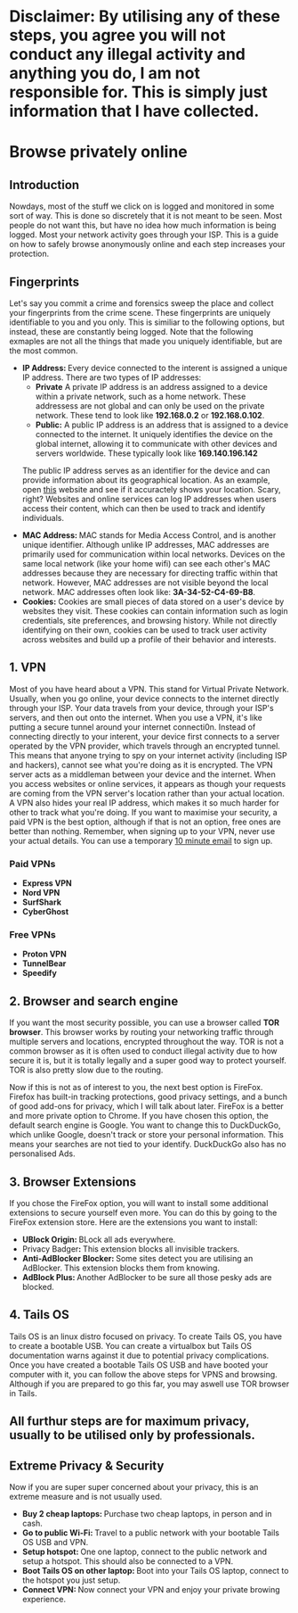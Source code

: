 <h1 color="red">Disclaimer: By utilising any of these steps, you agree you will not conduct any illegal activity and anything you do, I am not responsible for. This is simply just information that I have collected.</h1>

<h1>Browse privately online</h1>

<h2>Introduction</h2>
<p>Nowdays, most of the stuff we click on is logged and monitored in some sort of way. This is done so discretely that it is not meant to be seen. Most people do not want this, but have no idea how much information is being logged. Most your network activity goes through your ISP. This is a guide on how to safely browse anonymously online and each step increases your protection.</p>

<h2>Fingerprints</h2>
<p>Let's say you commit a crime and forensics sweep the place and collect your fingerprints from the crime scene. These fingerprints are uniquely identifiable to you and you only. This is similiar to the following options, but instead, these are constantly being logged. Note that the following exmaples are not all the things that made you uniquely identifiable, but are the most common.</p>
<ul>
  <li><b>IP Address: </b> Every device connected to the interent is assigned a unique IP address. There are two types of IP addresses:
    <ul>
      <li><b>Private</b> A private IP address is an address assigned to a device within a private network, such as a home network. These addressess are not global and can only be used on the private network. These tend to look like <b>192.168.0.2</b> or <b>192.168.0.102</b>.</li>
      <li><b>Public:</b> A public IP address is an address that is assigned to a device connected to the internet. It uniquely identifies the device on the global internet, allowing it to communicate with other devices and servers worldwide. These typically look like <b>169.140.196.142</b></li>
    </ul>

The public IP address serves as an identifier for the device and can provide information about its geographical location. As an example, open <a target="_blank" href="https://www.geolocation.com/">this</a> website and see if it accuractely shows your location. Scary, right? Websites and online services can log IP addresses when users access their content, which can then be used to track and identify individuals.</li>

<li><b>MAC Address: </b> MAC stands for Media Access Control, and is another unique identifier. Although unlike IP addresses, MAC addresses are primarily used for communication within local networks. Devices on the same local network (like your home wifi) can see each other's MAC addresses because they are necessary for directing traffic within that network. However, MAC addresses are not visible beyond the local network. MAC addresses often look like: <b>3A-34-52-C4-69-B8</b>.</li>

<li><b>Cookies:</b> Cookies are small pieces of data stored on a user's device by websites they visit. These cookies can contain information such as login credentials, site preferences, and browsing history. While not directly identifying on their own, cookies can be used to track user activity across websites and build up a profile of their behavior and interests.</li>
</ul>

<h2>1. VPN</h2>
<p>Most of you have heard about a VPN. This stand for Virtual Private Network. Usually, when you go online, your device connects to the internet directly through your ISP. Your data travels from your device, through your ISP's servers, and then out onto the internet. When you use a VPN, it's like putting a secure tunnel around your internet connecti0n. Instead of connecting directly to your interent, your device first connects to a server operated by the VPN provider, which travels through an encrypted tunnel. This means that anyone trying to spy on your internet activity (including ISP and hackers), cannot see what you're doing as it is encrypted. The VPN server acts as a middleman between your device and the internet. When you access websites or online services, it appears as though your requests are coming from the VPN server's location rather than your actual location. A VPN also hides your real IP address, which makes it so much harder for other to track what you're doing. If you want to maximise your security, a paid VPN is the best option, although if that is not an option, free ones are better than nothing. Remember, when signing up to your VPN, never use your actual details. You can use a temporary <a href="https://10minutemail.com/" target="_blank">10 minute email</a> to sign up.

  <h3>Paid VPNs</h3>
  <ul>
    <li><b>Express VPN</b></li>
    <li><b>Nord VPN</b></li>
    <li><b>SurfShark</b></li>
    <li><b>CyberGhost</b></li>
  </ul>

  <h3>Free VPNs</h3>
  <ul>
    <li><b>Proton VPN</b></li>
    <li><b>TunnelBear</b></li>
    <li><b>Speedify</b></li>
  </ul>
</p>

<h2>2. Browser and search engine</h2>
<p>If you want the most security possible, you can use a browser called <b>TOR browser</b>. This browser works by routing your networking traffic through multiple servers and locations, encrypted throughout the way. TOR is not a common browser as it is often used to conduct illegal activity due to how secure it is, but it is totally legally and a super good way to protect yourself. TOR is also pretty slow due to the routing.

Now if this is not as of interest to you, the next best option is FireFox. Firefox has built-in tracking protections, good privacy settings, and a bunch of good add-ons for privacy, which I will talk about later. FireFox is a better and more private option to Chrome. If you have chosen this option, the default search engine is Google. You want to change this to DuckDuckGo, which unlike Google, doesn't track or store your personal information. This means your searches are not tied to your identify. DuckDuckGo also has no personalised Ads.</p>

<h2>3. Browser Extensions</h2>
<p>If you chose the FireFox option, you will want to install some additional extensions to secure yourself even more. You can do this by going to the FireFox extension store. Here are the extensions you want to install:
  <ul>
    <li><b>UBlock Origin: </b>BLock all ads everywhere.</li>
    <li>Privacy Badger<b>: </b>This extension blocks all invisible trackers.</li>
    <li><b>Anti-AdBlocker Blocker: </b>Some sites detect you are utilising an AdBlocker. This extension blocks them from knowing.</li>
    <li><b>AdBlock Plus: </b>Another AdBlocker to be sure all those pesky ads are blocked.</li>
  </ul>
</p>

<h2>4. Tails OS</h2>
<p>Tails OS is an linux distro focused on privacy. To create Tails OS, you have to create a bootable USB. You can create a virtualbox but Tails OS documentation warns against it due to potential privacy complications. Once you have created a bootable Tails OS USB and have booted your computer with it, you can follow the above steps for VPNS and browsing. Although if you are prepared to go this far, you may aswell use TOR browser in Tails.</p>

<h2 color="red">All furthur steps are for maximum privacy, usually to be utilised only by professionals.</h2>

<h2>Extreme Privacy & Security</h2>
<p>Now if you are super super concerned about your privacy, this is an extreme measure and is not usually used.
  <ul>
    <li><b>Buy 2 cheap laptops: </b>Purchase two cheap laptops, in person and in cash.</li>
    <li><b>Go to public Wi-Fi: </b>Travel to a public network with your bootable Tails OS USB and VPN.</li>
    <li><b>Setup hotspot: </b>One one laptop, connect to the public network and setup a hotspot. This should also be connected to a VPN.</li>
    <li><b>Boot Tails OS on other laptop: </b>Boot into your Tails OS laptop, connect to the hotspot you just setup.</li>
    <li><b>Connect VPN: </b>Now connect your VPN and enjoy your private browing experience.</li>
  </ul>
</p>
